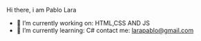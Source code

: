 Hi there, i am Pablo Lara

- 🔭 I’m currently working on: HTML,CSS AND JS
- 🌱 I’m currently learning: C#
contact me: larapablo@gmail.com
